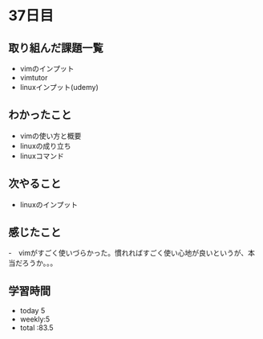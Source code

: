 # 37日目
## 取り組んだ課題一覧
- vimのインプット
- vimtutor
- linuxインプット(udemy)
## わかったこと
- vimの使い方と概要
- linuxの成り立ち
- linuxコマンド
## 次やること
- linuxのインプット
## 感じたこと
-　vimがすごく使いづらかった。慣れればすごく使い心地が良いというが、本当だろうか。。。
## 学習時間
- today 5
- weekly:5
- total :83.5
